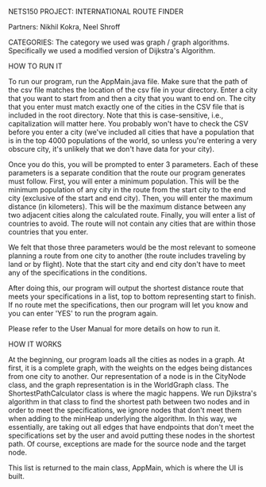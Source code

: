 NETS150 PROJECT: INTERNATIONAL ROUTE FINDER

Partners: Nikhil Kokra, Neel Shroff

CATEGORIES: The category we used was graph / graph algorithms. Specifically we used a modified version of Dijkstra's Algorithm.

HOW TO RUN IT

To run our program, run the AppMain.java file. Make sure that the path of the csv file matches the location of the csv file in your directory. Enter a city that you want to start from and then a city that you want to end on. The city that you enter must match exactly one of the cities in the CSV file that is included in the root directory. Note that this is case-sensitive, i.e., capitalization will matter here. You probably won't have to check the CSV before you enter a city (we've included all cities that have a population that is in the top 4000 populations of the world, so unless you're entering a very obscure city, it's unlikely that we don't have data for your city). 

Once you do this, you will be prompted to enter 3 parameters. Each of these parameters is a separate condition that the route our program generates must follow. First, you will enter a minimum population. This will be the minimum population of any city in the route from the start city to the end city (exclusive of the start and end city). Then, you will enter the maximum distance (in kilometers). This will be the maximum distance between any two adjacent cities along the calculated route. Finally, you will enter a list of countries to avoid. The route will not contain any cities that are within those countries that you enter.

We felt that those three parameters would be the most relevant to someone planning a route from one city to another (the route includes traveling by land or by flight). Note that the start city and end city don't have to meet any of the specifications in the conditions.

After doing this, our program will output the shortest distance route that meets your specifications in a list, top to bottom representing start to finish. If no route met the specifications, then our program will let you know and you can enter 'YES' to run the program again. 

Please refer to the User Manual for more details on how to run it.

HOW IT WORKS

At the beginning, our program loads all the cities as nodes in a graph. At first, it is a complete graph, with the weights on the edges being distances from one city to another. Our representation of a node is in the CityNode class, and the graph representation is in the WorldGraph class. The ShortestPathCalculator class is where the magic happens. We run Djikstra's algorithm in that class to find the shortest path between two nodes and in order to meet the specifications, we ignore nodes that don't meet them when adding to the minHeap underlying the algorithm. In this way, we essentially, are taking out all edges that have endpoints that don't meet the specifications set by the user and avoid putting these nodes in the shortest path. Of course, exceptions are made for the source node and the target node.

This list is returned to the main class, AppMain, which is where the UI is built. 
